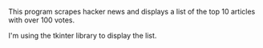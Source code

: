 This program scrapes hacker news and displays a list of the top 10 articles with over 100 votes.

I'm using the tkinter library to display the list.
